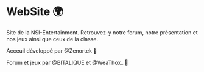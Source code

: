 # WebSite 🌍
 
Site de la NSI-Entertainment. Retrouvez-y notre forum, notre présentation et nos jeux ainsi que ceux de la classe. 

Acceuil développé par @Zenortek 🐐

Forum et jeux par @BITALIQUE et @WeaThox_ 🐐
